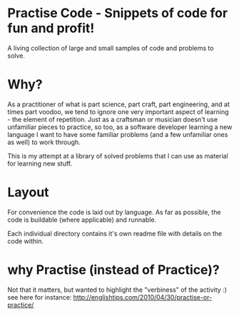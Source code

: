 # Practise Code - Snippets of code for fun and profit!

A living collection of large and small samples of code and problems to solve.

# Why?

As a practitioner of what is part science, part craft, part engineering, and at
times part voodoo, we tend to ignore one very important aspect of learning -
the element of repetition. Just as a craftsman or musician doesn't use unfamiliar
pieces to practice, so too, as a software developer learning a new language I want to
have some familiar problems  (and a few unfamiliar ones as well) to work through.

This is my attempt at a library of solved problems that I can use as material for
learning new stuff.

# Layout

For convenience the code is laid out by language. As far as possible, the code is
buildable (where applicable) and runnable.

Each individual directory contains it's own readme file with details on the code
within.


# why Practise (instead of Practice)?
Not that it matters, but wanted to highlight the "verbiness" of the activity :)
see here for instance: http://englishtips.com/2010/04/30/practise-or-practice/
